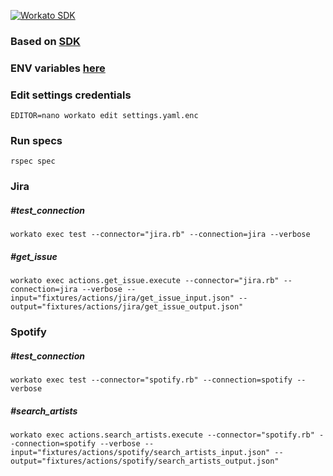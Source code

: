 [![Workato SDK](https://github.com/Definence/WORKATO_SDK/actions/workflows/ruby.yml/badge.svg?branch=master)](https://github.com/Definence/WORKATO_SDK/actions/workflows/ruby.yml)

### Based on [SDK](https://github.com/workato/workato-connector-sdk)
### ENV variables [here](https://docs.google.com/document/d/190QP8DSwGMhJ11xSEKEw1fc4h_EWMcxWtl0Bbstx7vA/edit)

### Edit settings credentials
```shell
EDITOR=nano workato edit settings.yaml.enc
```

### Run specs
```shell
rspec spec
```

### Jira

##### #test_connection
```shell
workato exec test --connector="jira.rb" --connection=jira --verbose
```

##### #get_issue
```shell
workato exec actions.get_issue.execute --connector="jira.rb" --connection=jira --verbose --input="fixtures/actions/jira/get_issue_input.json" --output="fixtures/actions/jira/get_issue_output.json"
```

### Spotify

##### #test_connection
```shell
workato exec test --connector="spotify.rb" --connection=spotify --verbose
```

##### #search_artists
```shell
workato exec actions.search_artists.execute --connector="spotify.rb" --connection=spotify --verbose --input="fixtures/actions/spotify/search_artists_input.json" --output="fixtures/actions/spotify/search_artists_output.json"
```
